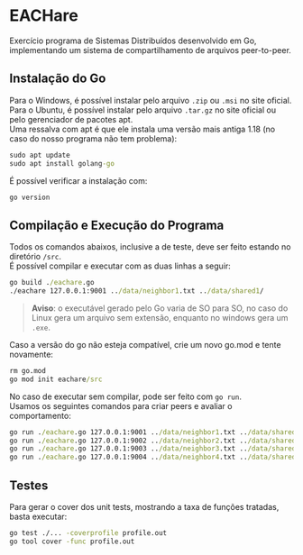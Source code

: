 # EACHare
Exercício programa de Sistemas Distribuídos desenvolvido em Go, implementando um sistema de compartilhamento de arquivos peer-to-peer.

## Instalação do Go
Para o Windows, é possível instalar pelo arquivo `.zip` ou `.msi` no site oficial.\
Para o Ubuntu, é possível instalar pelo arquivo `.tar.gz` no site oficial ou pelo gerenciador de pacotes apt.\
Uma ressalva com apt é que ele instala uma versão mais antiga 1.18 (no caso do nosso programa não tem problema):
```cmd
sudo apt update
sudo apt install golang-go
```
É possível verificar a instalação com:
```cmd
go version
```

## Compilação e Execução do Programa
Todos os comandos abaixos, inclusive a de teste, deve ser feito estando no diretório `/src`.\
É possível compilar e executar com as duas linhas a seguir:
```cmd
go build ./eachare.go
./eachare 127.0.0.1:9001 ../data/neighbor1.txt ../data/shared1/
```
>**Aviso**: o executável gerado pelo Go varia de SO para SO, no caso do Linux gera um arquivo sem extensão, enquanto no windows gera um `.exe`.

Caso a versão do go não esteja compatível, crie um novo go.mod e tente novamente:
```cmd
rm go.mod
go mod init eachare/src
```
No caso de executar sem compilar, pode ser feito com `go run`.\
Usamos os seguintes comandos para criar peers e avaliar o comportamento:
```cmd
go run ./eachare.go 127.0.0.1:9001 ../data/neighbor1.txt ../data/shared1/
go run ./eachare.go 127.0.0.1:9002 ../data/neighbor2.txt ../data/shared2/
go run ./eachare.go 127.0.0.1:9003 ../data/neighbor3.txt ../data/shared3/
go run ./eachare.go 127.0.0.1:9004 ../data/neighbor4.txt ../data/shared4/
```

## Testes
Para gerar o cover dos unit tests, mostrando a taxa de funções tratadas, basta executar:
```cmd
go test ./... -coverprofile profile.out
go tool cover -func profile.out
```